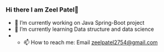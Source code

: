 ### Hi there I am Zeel Patel👋

- 🔭 I’m currently working on Java Spring-Boot project  
- 🌱 I’m currently learning Data structure and data science
- - 📫 How to reach me: Email zeelpatel2754@gmail.com
<!--
**zeelapatel/zeelapatel** is a ✨ _special_ ✨ repository because its `README.md` (this file) appears on your GitHub profile.

Here are some ideas to get you started:

- 🔭 I’m currently working on ...
- 🌱 I’m currently learning ...
- 👯 I’m looking to collaborate on ...
- 🤔 I’m looking for help with ...
- 💬 Ask me about ...
- 📫 How to reach me: ...
- 😄 Pronouns: ...
- ⚡ Fun fact: ...
-->
